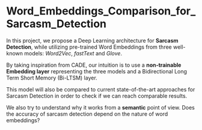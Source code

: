 # Word_Embeddings_Comparison_for_Sarcasm_Detection
In this project, we propose a Deep Learning architecture for **Sarcasm Detection**, while utilizing pre-trained Word Embeddings from three well-known models: *Word2Vec*, *fastText* and *Glove*.

By taking inspiration from CADE, our intuition is to use a **non-trainable Embedding layer** representing the three models and a Bidirectional Long Term Short Memory (Bi-LTSM) layer.

This model will also be compared to current state-of-the-art approaches for Sarcasm Detection in order to check if we can reach comparable results.

We also try to understand why it works from a **semantic** point of view. Does the accuracy of sarcasm detection depend on the nature of word embeddings?
